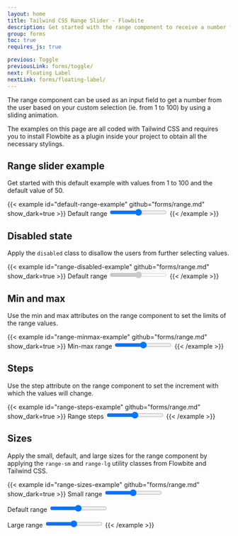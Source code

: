```yaml
---
layout: home
title: Tailwind CSS Range Slider - Flowbite
description: Get started with the range component to receive a number from the user anywhere from 1 to 100 by sliding form control horizontally based on multiple options
group: forms
toc: true
requires_js: true

previous: Toggle
previousLink: forms/toggle/
next: Floating Label
nextLink: forms/floating-label/
---
```


The range component can be used as an input field to get a number from the user based on your custom selection (ie. from 1 to 100) by using a sliding animation.

The examples on this page are all coded with Tailwind CSS and requires you to install Flowbite as a plugin inside your project to obtain all the necessary stylings.

## Range slider example

Get started with this default example with values from 1 to 100 and the default value of 50.

{{< example id="default-range-example" github="forms/range.md" show_dark=true >}}
<label for="default-range" class="block mb-2 text-sm font-medium text-gray-900 dark:text-gray-300">Default range</label>
<input id="default-range" type="range" value="50" class="w-full h-2 bg-gray-200 rounded-lg appearance-none cursor-pointer dark:bg-gray-700">
{{< /example >}}

## Disabled state

Apply the `disabled` class to disallow the users from further selecting values.

{{< example id="range-disabled-example" github="forms/range.md" show_dark=true >}}
<label for="disabled-range" class="block mb-2 text-sm font-medium text-gray-900 dark:text-gray-300">Default range</label>
<input id="disabled-range" type="range" value="50" class="w-full h-2 bg-gray-200 rounded-lg appearance-none cursor-pointer dark:bg-gray-700" disabled>
{{< /example >}}

## Min and max

Use the min and max attributes on the range component to set the limits of the range values.

{{< example id="range-minmax-example" github="forms/range.md" show_dark=true >}}
<label for="minmax-range" class="block mb-2 text-sm font-medium text-gray-900 dark:text-gray-300">Min-max range</label>
<input id="minmax-range" type="range" min="0" max="10" value="5" class="w-full h-2 bg-gray-200 rounded-lg appearance-none cursor-pointer dark:bg-gray-700">
{{< /example >}}

## Steps

Use the step attribute on the range component to set the increment with which the values will change.

{{< example id="range-steps-example" github="forms/range.md" show_dark=true >}}
<label for="steps-range" class="block mb-2 text-sm font-medium text-gray-900 dark:text-gray-300">Range steps</label>
<input id="steps-range" type="range" min="0" max="5" value="2.5" step="0.5" class="w-full h-2 bg-gray-200 rounded-lg appearance-none cursor-pointer dark:bg-gray-700">
{{< /example >}}

## Sizes

Apply the small, default, and large sizes for the range component by applying the `range-sm` and `range-lg` utility classes from Flowbite and Tailwind CSS.

{{< example id="range-sizes-example" github="forms/range.md" show_dark=true >}}
<label for="small-range" class="block mb-2 text-sm font-medium text-gray-900 dark:text-gray-300">Small range</label>
<input id="small-range" type="range" value="50" class="mb-6 w-full h-1 bg-gray-200 rounded-lg appearance-none cursor-pointer range-sm dark:bg-gray-700">

<label for="medium-range" class="block mb-2 text-sm font-medium text-gray-900 dark:text-gray-300">Default range</label>
<input id="medium-range" type="range" value="50" class="mb-6 w-full h-2 bg-gray-200 rounded-lg appearance-none cursor-pointer dark:bg-gray-700">

<label for="large-range" class="block mb-2 text-sm font-medium text-gray-900 dark:text-gray-300">Large range</label>
<input id="large-range" type="range" value="50" class="w-full h-3 bg-gray-200 rounded-lg appearance-none cursor-pointer range-lg dark:bg-gray-700">
{{< /example >}}